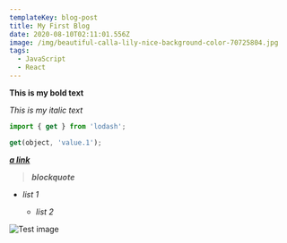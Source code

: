 ```yaml
---
templateKey: blog-post
title: My First Blog
date: 2020-08-10T02:11:01.556Z
image: /img/beautiful-calla-lily-nice-background-color-70725804.jpg
tags:
  - JavaScript
  - React
---
```

**This is my bold text**

*This is my italic text*

```javascript
import { get } from 'lodash';

get(object, 'value.1');
```

***[a link](https://google.com)***

> ***blockquote***

* *list 1*

  * *list 2*

![](/img/beautiful-calla-lily-nice-background-color-70725804.jpg "Test image")
